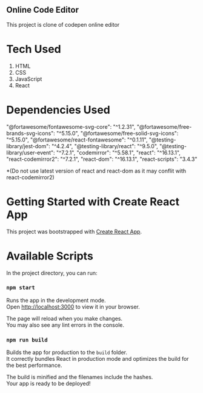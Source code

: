 ## Online Code Editor
This project is clone of codepen online editor

# Tech Used
 1. HTML
 2. CSS
 3. JavaScript
 4. React
# Dependencies Used
  "@fortawesome/fontawesome-svg-core": "^1.2.31",
  "@fortawesome/free-brands-svg-icons": "^5.15.0",
  "@fortawesome/free-solid-svg-icons": "^5.15.0",
  "@fortawesome/react-fontawesome": "^0.1.11",
  "@testing-library/jest-dom": "^4.2.4",
  "@testing-library/react": "^9.5.0",
  "@testing-library/user-event": "^7.2.1",
  "codemirror": "^5.58.1",
  "react": "^16.13.1",
  "react-codemirror2": "^7.2.1",
  "react-dom": "^16.13.1",
  "react-scripts": "3.4.3"
  
  *(Do not use latest version of react and react-dom as it may conflit with react-codemirror2)
# Getting Started with Create React App

This project was bootstrapped with [Create React App](https://github.com/facebook/create-react-app).
# Available Scripts

In the project directory, you can run:

### `npm start`

Runs the app in the development mode.\
Open [http://localhost:3000](http://localhost:3000) to view it in your browser.

The page will reload when you make changes.\
You may also see any lint errors in the console.

### `npm run build`

Builds the app for production to the `build` folder.\
It correctly bundles React in production mode and optimizes the build for the best performance.

The build is minified and the filenames include the hashes.\
Your app is ready to be deployed!
